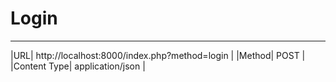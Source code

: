 # Login
--------------------------------------------------
|URL| http://localhost:8000/index.php?method=login |
|Method| POST |
|Content Type| application/json 
|
